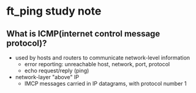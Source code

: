 # ft_ping study note

## What is ICMP(internet control message protocol)?
- used by hosts and routers to communicate network-level information
	- error reporting: unreachable host, network, port, protocol
	- echo request/reply (ping)
- network-layer "above" IP
	- IMCP messages carried in IP datagrams, with protocol number 1
